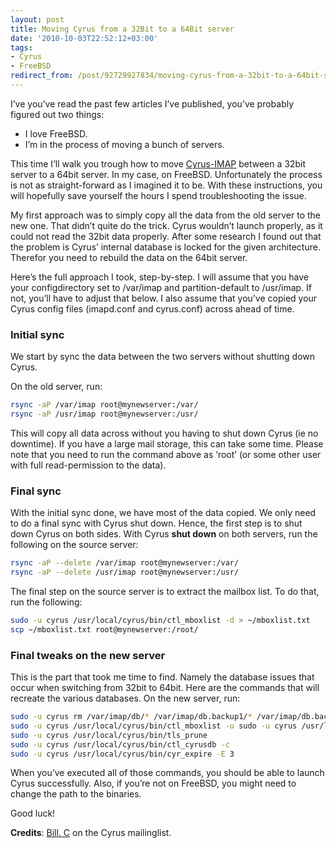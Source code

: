 ```yaml
---
layout: post
title: Moving Cyrus from a 32Bit to a 64Bit server
date: '2010-10-03T22:52:12+03:00'
tags:
- Cyrus
- FreeBSD
redirect_from: /post/92729927834/moving-cyrus-from-a-32bit-to-a-64bit-server
---
```

I’ve you’ve read the past few articles I’ve published, you’ve probably figured out two things:

* I love FreeBSD.
* I’m in the process of moving a bunch of servers.

This time I’ll walk you trough how to move [Cyrus-IMAP](http://www.cyrusimap.org/) between a 32bit server to a 64bit server. In my case, on FreeBSD. Unfortunately the process is not as straight-forward as I imagined it to be. With these instructions, you will hopefully save yourself the hours I spend troubleshooting the issue.

My first approach was to simply copy all the data from the old server to the new one. That didn’t quite do the trick. Cyrus wouldn’t launch properly, as it could not read the 32bit data properly. After some research I found out that the problem is Cyrus’ internal database is locked for the given architecture. Therefor you need to rebuild the data on the 64bit server.

Here’s the full approach I took, step-by-step. I will assume that you have your configdirectory set to /var/imap and partition-default to /usr/imap. If not, you’ll have to adjust that below. I also assume that you’ve copied your Cyrus config files (imapd.conf and cyrus.conf) across ahead of time.

### Initial sync

We start by sync the data between the two servers without shutting down Cyrus.

On the old server, run:

```bash
rsync -aP /var/imap root@mynewserver:/var/
rsync -aP /usr/imap root@mynewserver:/usr/
```

This will copy all data across without you having to shut down Cyrus (ie no downtime). If you have a large mail storage, this can take some time. Please note that you need to run the command above as ‘root’ (or some other user with full read-permission to the data).

### Final sync

With the initial sync done, we have most of the data copied. We only need to do a final sync with Cyrus shut down. Hence, the first step is to shut down Cyrus on both sides. With Cyrus **shut down** on both servers, run the following on the source server:

```bash
rsync -aP --delete /var/imap root@mynewserver:/var/
rsync -aP --delete /usr/imap root@mynewserver:/usr/
```

The final step on the source server is to extract the mailbox list. To do that, run the following:

```bash
sudo -u cyrus /usr/local/cyrus/bin/ctl_mboxlist -d > ~/mboxlist.txt
scp ~/mboxlist.txt root@mynewserver:/root/
```

### Final tweaks on the new server

This is the part that took me time to find. Namely the database issues that occur when switching from 32bit to 64bit. Here are the commands that will recreate the various databases. On the new server, run:

```bash
sudo -u cyrus rm /var/imap/db/* /var/imap/db.backup1/* /var/imap/db.backup2/* /var/imap/deliver.db /var/imap/tls_sessions.db /var/imap/mailboxes.db
sudo -u cyrus /usr/local/cyrus/bin/ctl_mboxlist -u sudo -u cyrus /usr/local/cyrus/bin/ctl_cyrusdb -r
sudo -u cyrus /usr/local/cyrus/bin/tls_prune
sudo -u cyrus /usr/local/cyrus/bin/ctl_cyrusdb -c
sudo -u cyrus /usr/local/cyrus/bin/cyr_expire -E 3
```

When you’ve executed all of those commands, you should be able to launch Cyrus successfully. Also, if you’re not on FreeBSD, you might need to change the path to the binaries.

Good luck!

**Credits**: [Bill. C](http://www.mail-archive.com/info-cyrus@lists.andrew.cmu.edu/msg38092.html) on the Cyrus mailinglist.
